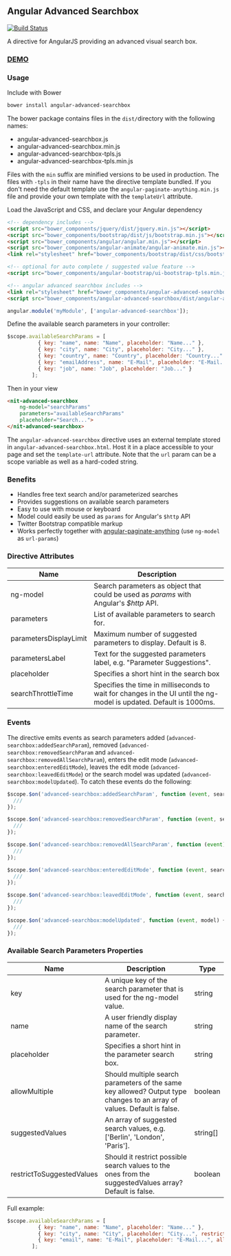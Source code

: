## Angular Advanced Searchbox
[![Build Status](https://travis-ci.org/dnauck/angular-advanced-searchbox.png?branch=master)](https://travis-ci.org/dnauck/angular-advanced-searchbox)

A directive for AngularJS providing an advanced visual search box.

### [DEMO](http://dnauck.github.io/angular-advanced-searchbox/)

### Usage

Include with Bower

```sh
bower install angular-advanced-searchbox
```

The bower package contains files in the ```dist/```directory with the following names:

- angular-advanced-searchbox.js
- angular-advanced-searchbox.min.js
- angular-advanced-searchbox-tpls.js
- angular-advanced-searchbox-tpls.min.js

Files with the ```min``` suffix are minified versions to be used in production. The files with ```-tpls``` in their name have the directive template bundled. If you don't need the default template use the ```angular-paginate-anything.min.js``` file and provide your own template with the ```templateUrl``` attribute.

Load the JavaScript and CSS, and declare your Angular dependency

```html
<!-- dependency includes -->
<script src="bower_components/jquery/dist/jquery.min.js"></script>
<script src="bower_components/bootstrap/dist/js/bootstrap.min.js"></script>
<script src="bower_components/angular/angular.min.js"></script>
<script src="bower_components/angular-animate/angular-animate.min.js"></script>
<link rel="stylesheet" href="bower_components/bootstrap/dist/css/bootstrap.min.css">

<!-- optional for auto complete / suggested value feature -->
<script src="bower_components/angular-bootstrap/ui-bootstrap-tpls.min.js"></script>

<!-- angular advanced searchbox includes -->
<link rel="stylesheet" href="bower_components/angular-advanced-searchbox/dist/angular-advanced-searchbox.min.css">
<script src="bower_components/angular-advanced-searchbox/dist/angular-advanced-searchbox-tpls.min.js"></script>
```

```js
angular.module('myModule', ['angular-advanced-searchbox']);
```

Define the available search parameters in your controller:

```js
$scope.availableSearchParams = [
          { key: "name", name: "Name", placeholder: "Name..." },
          { key: "city", name: "City", placeholder: "City..." },
          { key: "country", name: "Country", placeholder: "Country..." },
          { key: "emailAddress", name: "E-Mail", placeholder: "E-Mail...", allowMultiple: true },
          { key: "job", name: "Job", placeholder: "Job..." }
        ];
```

Then in your view

```html
<nit-advanced-searchbox
	ng-model="searchParams"
	parameters="availableSearchParams"
	placeholder="Search...">
</nit-advanced-searchbox>
```

The `angular-advanced-searchbox` directive uses an external template stored in
`angular-advanced-searchbox.html`.  Host it in a place accessible to
your page and set the `template-url` attribute. Note that the `url`
param can be a scope variable as well as a hard-coded string.

### Benefits

* Handles free text search and/or parameterized searches
* Provides suggestions on available search parameters
* Easy to use with mouse or keyboard
* Model could easily be used as ```params``` for Angular's ```$http``` API
* Twitter Bootstrap compatible markup
* Works perfectly together with [angular-paginate-anything](https://github.com/begriffs/angular-paginate-anything) (use ```ng-model``` as ```url-params```)

### Directive Attributes

<table>
  <thead>
    <tr>
      <th>Name</th>
      <th>Description</th>
    </tr>
  </thead>
  <tbody>
    <tr>
      <td>ng-model</td>
      <td>Search parameters as object that could be used as <i>params</i> with Angular's <i>$http</i> API.</td>
    </tr>
    <tr>
      <td>parameters</td>
      <td>List of available parameters to search for.</td>
    </tr>
    <tr>
      <td>parametersDisplayLimit</td>
      <td>Maximum number of suggested parameters to display. Default is 8.</td>
    </tr>
    <tr>
      <td>parametersLabel</td>
      <td>Text for the suggested parameters label, e.g. "Parameter Suggestions".</td>
    </tr>
    <tr>
      <td>placeholder</td>
      <td>Specifies a short hint in the search box</td>
    </tr>
    <tr>
      <td>searchThrottleTime</td>
      <td>Specifies the time in milliseconds to wait for changes in the UI until the ng-model is updated. Default is 1000ms.</td>
    </tr>
  </tbody>
</table>

### Events

The directive emits events as search parameters added (`advanced-searchbox:addedSearchParam`), removed (`advanced-searchbox:removedSearchParam` and `advanced-searchbox:removedAllSearchParam`), enters the edit mode (`advanced-searchbox:enteredEditMode`), leaves the edit mode (`advanced-searchbox:leavedEditMode`) or the search model was updated (`advanced-searchbox:modelUpdated`).
To catch these events do the following:

```js
$scope.$on('advanced-searchbox:addedSearchParam', function (event, searchParameter) {
  ///
});

$scope.$on('advanced-searchbox:removedSearchParam', function (event, searchParameter) {
  ///
});

$scope.$on('advanced-searchbox:removedAllSearchParam', function (event) {
  ///
});

$scope.$on('advanced-searchbox:enteredEditMode', function (event, searchParameter) {
  ///
});

$scope.$on('advanced-searchbox:leavedEditMode', function (event, searchParameter) {
  ///
});

$scope.$on('advanced-searchbox:modelUpdated', function (event, model) {
  ///
});
```

### Available Search Parameters Properties

<table>
  <thead>
    <tr>
      <th>Name</th>
      <th>Description</th>
      <th>Type</th>
    </tr>
  </thead>
  <tbody>
    <tr>
      <td>key</td>
      <td>A unique key of the search parameter that is used for the ng-model value.</td>
      <td>string</td>
    </tr>
    <tr>
      <td>name</td>
      <td>A user friendly display name of the search parameter.</td>
      <td>string</td>
    </tr>
    <tr>
      <td>placeholder</td>
      <td>Specifies a short hint in the parameter search box.</td>
      <td>string</td>
    </tr>
    <tr>
      <td>allowMultiple</td>
      <td>Should multiple search parameters of the same key allowed? Output type changes to an array of values. Default is false.</td>
      <td>boolean</td>
    </tr>
    <tr>
      <td>suggestedValues</td>
      <td>An array of suggested search values, e.g. ['Berlin', 'London', 'Paris'].</td>
      <td>string[]</td>
    </tr>
    <tr>
      <td>restrictToSuggestedValues</td>
      <td>Should it restrict possible search values to the ones from the suggestedValues array? Default is false.</td>
      <td>boolean</td>
    </tr>
  </tbody>
</table>

Full example:

```js
$scope.availableSearchParams = [
          { key: "name", name: "Name", placeholder: "Name..." },
          { key: "city", name: "City", placeholder: "City...", restrictToSuggestedValues: true, suggestedValues: ['Berlin', 'London', 'Paris'] }
          { key: "email", name: "E-Mail", placeholder: "E-Mail...", allowMultiple: true },
        ];
```
